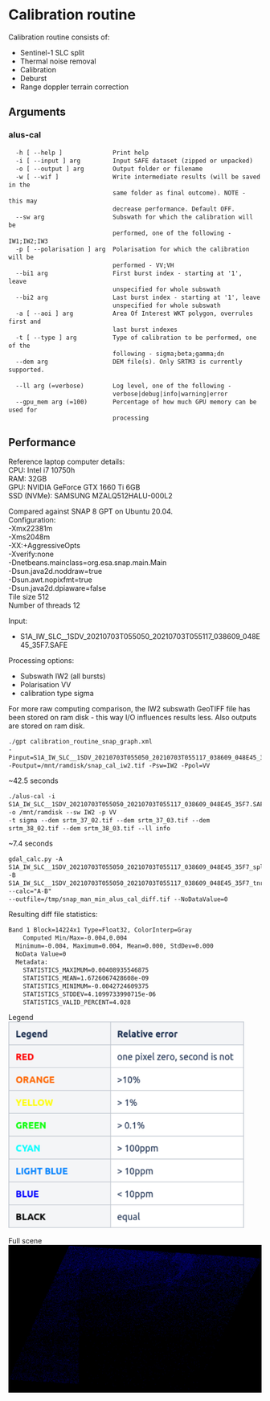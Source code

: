 # Calibration routine

Calibration routine consists of:

* Sentinel-1 SLC split
* Thermal noise removal
* Calibration
* Deburst
* Range doppler terrain correction

## Arguments

### alus-cal

```
  -h [ --help ]              Print help
  -i [ --input ] arg         Input SAFE dataset (zipped or unpacked)
  -o [ --output ] arg        Output folder or filename
  -w [ --wif ]               Write intermediate results (will be saved in the 
                             same folder as final outcome). NOTE - this may 
                             decrease performance. Default OFF.
  --sw arg                   Subswath for which the calibration will be 
                             performed, one of the following - IW1;IW2;IW3
  -p [ --polarisation ] arg  Polarisation for which the calibration will be 
                             performed - VV;VH
  --bi1 arg                  First burst index - starting at '1', leave 
                             unspecified for whole subswath
  --bi2 arg                  Last burst index - starting at '1', leave 
                             unspecified for whole subswath
  -a [ --aoi ] arg           Area Of Interest WKT polygon, overrules first and 
                             last burst indexes
  -t [ --type ] arg          Type of calibration to be performed, one of the 
                             following - sigma;beta;gamma;dn
  --dem arg                  DEM file(s). Only SRTM3 is currently supported.

  --ll arg (=verbose)        Log level, one of the following - 
                             verbose|debug|info|warning|error
  --gpu_mem arg (=100)       Percentage of how much GPU memory can be used for 
                             processing
```

## Performance

Reference laptop computer details:  
CPU: Intel i7 10750h </br>
RAM: 32GB </br>
GPU: NVIDIA GeForce GTX 1660 Ti 6GB </br>
SSD (NVMe): SAMSUNG MZALQ512HALU-000L2

Compared against SNAP 8 GPT on Ubuntu 20.04. </br>
Configuration: </br>
-Xmx22381m </br>
-Xms2048m </br>
-XX:+AggressiveOpts </br>
-Xverify:none </br>
-Dnetbeans.mainclass=org.esa.snap.main.Main </br>
-Dsun.java2d.noddraw=true </br>
-Dsun.awt.nopixfmt=true </br>
-Dsun.java2d.dpiaware=false </br>
Tile size 512 </br>
Number of threads 12

Input:

* S1A_IW_SLC__1SDV_20210703T055050_20210703T055117_038609_048E45_35F7.SAFE

Processing options:

* Subswath IW2 (all bursts)
* Polarisation VV
* calibration type sigma

For more raw computing comparison, the IW2 subswath GeoTIFF file has been stored on ram disk - this way I/O influences
results less. Also outputs are stored on ram disk.

```
./gpt calibration_routine_snap_graph.xml 
-Pinput=S1A_IW_SLC__1SDV_20210703T055050_20210703T055117_038609_048E45_35F7.SAFE/manifest.safe
-Poutput=/mnt/ramdisk/snap_cal_iw2.tif -Psw=IW2 -Ppol=VV
```

~42.5 seconds

```
./alus-cal -i S1A_IW_SLC__1SDV_20210703T055050_20210703T055117_038609_048E45_35F7.SAFE -o /mnt/ramdisk --sw IW2 -p VV 
-t sigma --dem srtm_37_02.tif --dem srtm_37_03.tif --dem srtm_38_02.tif --dem srtm_38_03.tif --ll info
```

~7.4 seconds

```
gdal_calc.py -A S1A_IW_SLC__1SDV_20210703T055050_20210703T055117_038609_048E45_35F7_split_tnr_Cal_deb_TC_snap.tif 
-B S1A_IW_SLC__1SDV_20210703T055050_20210703T055117_038609_048E45_35F7_tnr_Cal_IW2_deb_tc.tif --calc="A-B" 
--outfile=/tmp/snap_man_min_alus_cal_diff.tif --NoDataValue=0
```

Resulting diff file statistics:
```
Band 1 Block=14224x1 Type=Float32, ColorInterp=Gray
    Computed Min/Max=-0.004,0.004
  Minimum=-0.004, Maximum=0.004, Mean=0.000, StdDev=0.000
  NoData Value=0
  Metadata:
    STATISTICS_MAXIMUM=0.00408935546875
    STATISTICS_MEAN=1.6726067428608e-09
    STATISTICS_MINIMUM=-0.0042724609375
    STATISTICS_STDDEV=4.1099733990715e-06
    STATISTICS_VALID_PERCENT=4.028
```

Legend</br>
![relative_error_legend](../../docs/relative_error_legend.png)

Full scene</br>
![full_scene](../../docs/cal_relative_error_colored.png)
